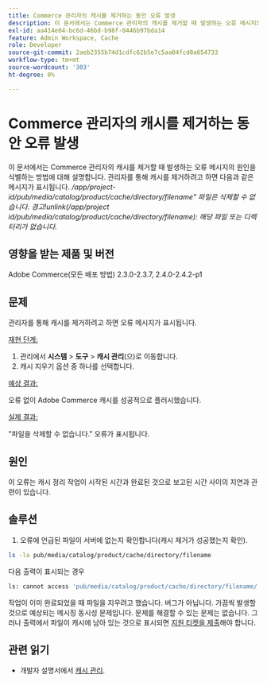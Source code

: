 ```yaml
---
title: Commerce 관리자의 캐시를 제거하는 동안 오류 발생
description: 이 문서에서는 Commerce 관리자의 캐시를 제거할 때 발생하는 오류 메시지의 원인을 식별하는 방법에 대해 설명합니다. 관리자를 통해 캐시를 제거하려고 하면 다음과 같은 메시지가 표시됩니다.
exl-id: aa414e04-bc6d-46bd-b98f-0446b97bda14
feature: Admin Workspace, Cache
role: Developer
source-git-commit: 2aeb2355b74d1cdfc62b5e7c5aa04fcd0a654733
workflow-type: tm+mt
source-wordcount: '303'
ht-degree: 0%

---
```


# Commerce 관리자의 캐시를 제거하는 동안 오류 발생

이 문서에서는 Commerce 관리자의 캐시를 제거할 때 발생하는 오류 메시지의 원인을 식별하는 방법에 대해 설명합니다. 관리자를 통해 캐시를 제거하려고 하면 다음과 같은 메시지가 표시됩니다.
*/app/project-id/pub/media/catalog/product/cache/directory/filename&quot; 파일은 삭제할 수 없습니다. 경고!unlink(/app/project id/pub/media/catalog/product/cache/directory/filename): 해당 파일 또는 디렉터리가 없습니다.*

## 영향을 받는 제품 및 버전

Adobe Commerce(모든 배포 방법) 2.3.0-2.3.7, 2.4.0-2.4.2-p1

## 문제

관리자를 통해 캐시를 제거하려고 하면 오류 메시지가 표시됩니다.

<u>재현 단계:</u>

1. 관리에서 **시스템** > **도구** > **캐시 관리**(으)로 이동합니다.
1. 캐시 지우기 옵션 중 하나를 선택합니다.

<u>예상 결과:</u>

오류 없이 Adobe Commerce 캐시를 성공적으로 플러시했습니다.

<u>실제 결과:</u>

&quot;파일을 삭제할 수 없습니다.&quot; 오류가 표시됩니다.

## 원인

이 오류는 캐시 정리 작업이 시작된 시간과 완료된 것으로 보고된 시간 사이의 지연과 관련이 있습니다.

## 솔루션

1. 오류에 언급된 파일이 서버에 없는지 확인합니다(캐시 제거가 성공했는지 확인).

```bash
ls -la pub/media/catalog/product/cache/directory/filename
```

다음 출력이 표시되는 경우

```bash
ls: cannot access 'pub/media/catalog/product/cache/directory/filename/': No such file or directory
```

작업이 이미 완료되었을 때 파일을 지우려고 했습니다. 버그가 아닙니다. 가끔씩 발생할 것으로 예상되는 메시징 동시성 문제입니다. 문제를 해결할 수 있는 문제는 없습니다.
그러나 출력에서 파일이 캐시에 남아 있는 것으로 표시되면 [지원 티켓을 제출](/help/help-center-guide/help-center/magento-help-center-user-guide.md#submit-ticket)해야 합니다.

## 관련 읽기

* 개발자 설명서에서 [캐시 관리](https://experienceleague.adobe.com/ko/docs/commerce-admin/systems/tools/cache-management).
